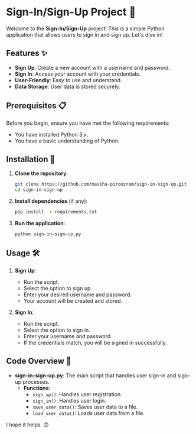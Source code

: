 # Sign-In/Sign-Up Project 🎉

Welcome to the **Sign-In/Sign-Up** project! This is a simple Python application that allows users to sign in and sign up. Let's dive in!

## Features ✨

- **Sign Up**: Create a new account with a username and password.
- **Sign In**: Access your account with your credentials.
- **User-Friendly**: Easy to use and understand.
- **Data Storage**: User data is stored securely.

## Prerequisites 📋

Before you begin, ensure you have met the following requirements:
- You have installed Python 3.x.
- You have a basic understanding of Python.

## Installation 🔧

1. **Clone the repository**:
    ```bash
    git clone https://github.com/masiha-piroozram/sign-in-sign-up.git
    cd sign-in-sign-up
    ```

2. **Install dependencies** (if any):
    ```bash
    pip install -r requirements.txt
    ```

3. **Run the application**:
    ```bash
    python sign-in-sign-up.py
    ```

## Usage 🛠️

1. **Sign Up**:
    - Run the script.
    - Select the option to sign up.
    - Enter your desired username and password.
    - Your account will be created and stored.

2. **Sign In**:
    - Run the script.
    - Select the option to sign in.
    - Enter your username and password.
    - If the credentials match, you will be signed in successfully.

## Code Overview 📝

- **sign-in-sign-up.py**: The main script that handles user sign-in and sign-up processes.
    - **Functions**:
        - `sign_up()`: Handles user registration.
        - `sign_in()`: Handles user login.
        - `save_user_data()`: Saves user data to a file.
        - `load_user_data()`: Loads user data from a file.

I hope it helps. 😊
